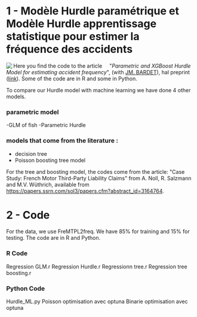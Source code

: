 # 1 - Modèle Hurdle paramétrique et Modèle Hurdle apprentissage statistique pour estimer la fréquence des accidents

Here you find the code to the article <html><img src="squelettes-dist/puce.gif" align="left">&nbsp;&nbsp;&nbsp;</html> "<i>Parametric and XGBoost Hurdle Model for estimating accident frequency</i>", (with <html><a href="http://samm.univ-paris1.fr/BARDET-Jean-Marc">JM. BARDET</a></html>), hal preprint (<html><a href="https://hal.archives-ouvertes.fr/hal-03739838/">link</a></html>). Some of the code are in R and some in Python.

To compare our Hurdle model with machine learning we have done 4 other models. 
### parametric model 
-GLM of fish 
-Parametric Hurdle
### models that come from the literature :
- decision tree
- Poisson boosting tree model

For the tree and boosting model, the codes come from the article: "Case Study: French Motor Third-Party Liability Claims" from A. Noll, R. Salzmann and M.V. Wüthrich, available from https://papers.ssrn.com/sol3/papers.cfm?abstract_id=3164764.

# 2 - Code

For the data, we use FreMTPL2freq. We have 85% for training and 15% for testing.
The code are in R and Python. 

### R Code
Regression GLM.r
Regression Hurdle.r
Regressionn tree.r
Regression tree boosting.r

### Python Code 
Hurdle_ML.py
Poisson optimisation avec optuna 
Binarie optimisation avec optuna
